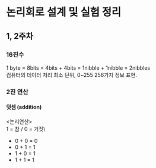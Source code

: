 # 논리회로 설계 및 실험 정리
## 1, 2주차
### 16진수
1 byte = 8bits = 4bits + 4bits = 1nibble + 1nibble = 2nibbles\
컴퓨터의 데이터 처리 최소 단위, 0~255 256가지 정보 표현.
### 2진 연산
#### 덧셈 (addition)
<논리연산>\
1 = 참 / 0 = 거짓\
- 0 + 0 = 0
- 0 + 1 = 1
- 1 + 0 = 1
- 1 + 1 = 1
